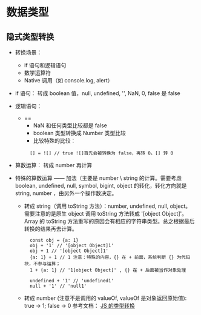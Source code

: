 # 数据类型

## 隐式类型转换
  * 转换场景：
    * if 语句和逻辑语句
    * 数学运算符
    * Native 调用（如 console.log, alert）
  * if 语句： 转成 boolean 值，null, undefined, '', NaN, 0, false 是 false
  * 逻辑语句：
    * == 
      * NaN 和任何类型比较都是 false
      * boolean 类型转换成 Number 类型比较
      * 比较特殊的比较：
      ```
        [] = ![] // true ![]首先会被转换为 false，再转 0。[] 转 0
      ```

  * 算数运算： 转成 number 再计算
  * 特殊的算数运算 —— 加法（主要是 number \ string 的计算。需要考虑 boolean, undefined, null, symbol, bigint, object 的转化，转化方向就是 string, number ，由另外一个操作数决定。
    * 转成 string（调用 toString 方法）：number, undefined, null, object。 需要注意的是原生 object 调用 toString 方法转成 '[object Object]'。 Array 的 toString 方法重写的原因会有相应的字符串类型。总之根据最后转换的结果再去计算。
      ```
        const obj = {a: 1}
        obj + '1' // '[object Object]1'
        obj + 1 // '[object Object]1'
        {a: 1} + 1 // 1 注意：特殊的内容，{} 在 + 前面，系统判断 {} 为代码块，不参与运算；
        1 + {a: 1} // '1[object Object]' , {} 在 + 后面被当作对象处理

        undefined + '1' // 'undefined1'
        null + '1' // 'null1'
      ```

    * 转成 number (注意不是调用的 valueOf, valueOf 是对象返回原始值): true -> 1; false -> 0
  参考文档： [JS 的类型转换](https://johninch.github.io/Roundtable/Question-Bank/basic-grammar/variablesAndTypes4.html)
